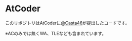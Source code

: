 # AtCoder

このリポジトリはAtCoderに[@Casta46](https://atcoder.jp/users/Casta46)が提出したコードです。

※ACのみでは無くWA、TLEなども含まれています。

